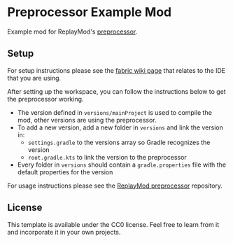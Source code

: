 # Preprocessor Example Mod

Example mod for ReplayMod's [preprocessor](https://github.com/ReplayMod/preprocessor).

## Setup

For setup instructions please see the [fabric wiki page](https://fabricmc.net/wiki/tutorial:setup) that relates to the IDE that you are using.

After setting up the workspace, you can follow the instructions below to get the preprocessor working.

- The version defined in `versions/mainProject` is used to compile the mod, other versions are using the preprocessor.
- To add a new version, add a new folder in `versions` and link the version in:
    - `settings.gradle` to the versions array so Gradle recognizes the version
    - `root.gradle.kts` to link the version to the preprocessor
- Every folder in `versions` should contain a `gradle.properties` file with the default properties for the version

For usage instructions please see the [ReplayMod preprocessor](https://github.com/ReplayMod/preprocessor) repository.

## License

This template is available under the CC0 license. Feel free to learn from it and incorporate it in your own projects.
